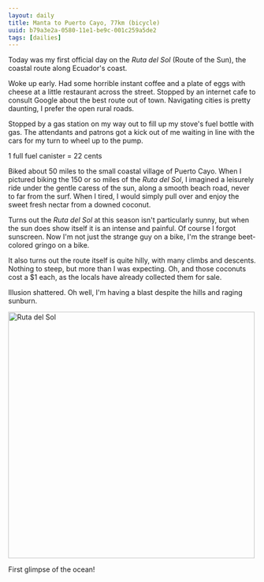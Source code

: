```yaml
---
layout: daily
title: Manta to Puerto Cayo, 77km (bicycle)
uuid: b79a3e2a-0580-11e1-be9c-001c259a5de2
tags: [dailies]
---
```

Today was my first official day on the *Ruta del Sol* (Route of the Sun), the
coastal route along Ecuador's coast.

Woke up early. Had some horrible instant coffee and a plate of eggs with cheese
at a little restaurant across the street. Stopped by an internet cafe to
consult Google about the best route out of town. Navigating cities is pretty
daunting, I prefer the open rural roads.

Stopped by a gas station on my way out to fill up my stove's fuel bottle with
gas. The attendants and patrons got a kick out of me waiting in line with the
cars for my turn to wheel up to the pump.

1 full fuel canister = 22 cents

Biked about 50 miles to the small coastal village of Puerto Cayo. When I pictured biking the 150 or so miles of the *Ruta del Sol*, I imagined
a leisurely ride under the gentle caress of the sun, along a smooth beach road, never to far from the surf. When I tired, I would simply pull over and enjoy the sweet fresh nectar from a downed coconut.

Turns out the *Ruta del Sol* at this season isn't particularly sunny, but when
the sun does show itself it is an intense and painful. Of course I forgot
sunscreen. Now I'm not just the strange guy on a bike, I'm the strange beet-colored gringo on a bike.

It also turns out the route itself is quite hilly, with many climbs and
descents. Nothing to steep, but more than I was expecting. Oh, and those
coconuts cost a $1 each, as the locals have already collected them for sale.

Illusion shattered. Oh well, I'm having a blast despite the hills and raging sunburn.

<div class="caption">
<a href="http://www.flickr.com/photos/ramblurr/sets/72157628038573828/detail"
title="Ruta del Sol Photos"><img
src="http://farm7.static.flickr.com/6043/6307133472_890bbc9962.jpg" width="500"
alt="Ruta del Sol"></a>
<p>First glimpse of the ocean!</p>
</div>


